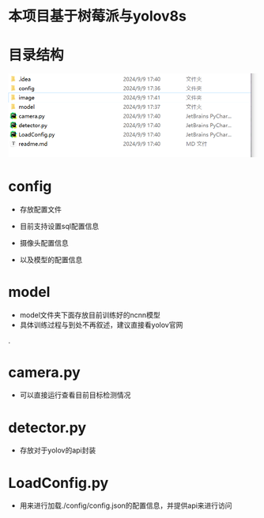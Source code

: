 # 本项目基于树莓派与yolov8s



# 目录结构

![](.\image\目录结构.png)

# config

* 存放配置文件

* 目前支持设置sql配置信息
* 摄像头配置信息
* 以及模型的配置信息

# model

* model文件夹下面存放目前训练好的ncnn模型
* 具体训练过程与到处不再叙述，建议直接看yolov官网

.

# camera.py

* 可以直接运行查看目前目标检测情况

# detector.py

* 存放对于yolov的api封装

# LoadConfig.py

* 用来进行加载./config/config.json的配置信息，并提供api来进行访问